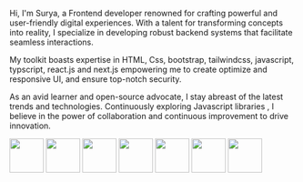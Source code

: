 Hi, I'm Surya, a Frontend developer renowned for crafting powerful and user-friendly digital experiences. With a talent for transforming concepts into reality, I specialize in developing robust backend systems that facilitate seamless interactions.

My toolkit boasts expertise in HTML, Css, bootstrap, tailwindcss, javascript, typscript, react.js and next.js empowering me to create optimize and responsive UI, and ensure top-notch security. 

As an avid learner and open-source advocate, I stay abreast of the latest trends and technologies. Continuously exploring Javascript libraries , I believe in the power of collaboration and continuous improvement to drive innovation.


<img src="hhttps://www.vectorlogo.zone/logos/w3_html5/w3_html5-icon.svg" width="60"></code>
<img src="https://www.vectorlogo.zone/logos/w3_css/w3_css-official.svg" width="60"></code>
<img src="https://www.vectorlogo.zone/logos/tailwindcss/tailwindcss-icon.svg" width="60"></code>
<img src="https://www.vectorlogo.zone/logos/getbootstrap/getbootstrap-icon.svg" width="60"></code>
<img src="https://www.vectorlogo.zone/logos/javascript/javascript-horizontal.svg" width="60"></code>
<img src="https://www.vectorlogo.zone/logos/typescriptlang/typescriptlang-icon.svg" width="60"></code>
<img src="https://www.vectorlogo.zone/logos/reactjs/reactjs-icon.svg" width="60"></code>
